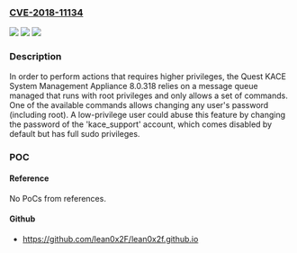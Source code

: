 ### [CVE-2018-11134](https://cve.mitre.org/cgi-bin/cvename.cgi?name=CVE-2018-11134)
![](https://img.shields.io/static/v1?label=Product&message=n%2Fa&color=blue)
![](https://img.shields.io/static/v1?label=Version&message=n%2Fa&color=blue)
![](https://img.shields.io/static/v1?label=Vulnerability&message=n%2Fa&color=brighgreen)

### Description

In order to perform actions that requires higher privileges, the Quest KACE System Management Appliance 8.0.318 relies on a message queue managed that runs with root privileges and only allows a set of commands. One of the available commands allows changing any user's password (including root). A low-privilege user could abuse this feature by changing the password of the 'kace_support' account, which comes disabled by default but has full sudo privileges.

### POC

#### Reference
No PoCs from references.

#### Github
- https://github.com/lean0x2F/lean0x2f.github.io

